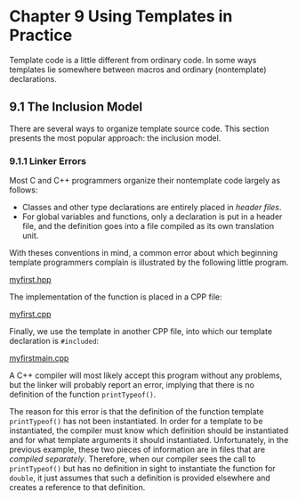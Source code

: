 # Chapter 9 Using Templates in Practice

Template code is a little different from ordinary code. In some ways templates lie
somewhere between macros and ordinary (nontemplate) declarations.

## 9.1 The Inclusion Model

There are several ways to organize template source code. This section presents the
most popular approach: the inclusion model.

### 9.1.1 Linker Errors

Most C and C++ programmers organize their nontemplate code largely as follows:

+ Classes and other type declarations are entirely placed in *header files*.
+ For global variables and functions, only a declaration is put in a header file,
and the definition goes into a file compiled as its own translation unit.

With theses conventions in mind, a common error about which beginning template
programmers complain is illustrated by the following little program.

[myfirst.hpp](./myfirst.hpp)

The implementation of the function is placed in a CPP file:

[myfirst.cpp](./myfirst.cpp)

Finally, we use the template in another CPP file, into which our template declaration
is `#included`:

[myfirstmain.cpp](./myfirstmain.cpp)

A C++ compiler will most likely accept this program without any problems, but the
linker will probably report an error, implying that there is no definition of the
function `printTypeof()`.

The reason for this error is that the definition of the function template `printTypeof()`
has not been instantiated. In order for a template to be instantiated, the compiler
must know which definition should be instantiated and for what template arguments it
should instantiated. Unfortunately, in the previous example, these two pieces of information
are in files that are *compiled separately*. Therefore, when our compiler sees the call
to `printTypeof()` but has no definition in sight to instantiate the function for `double`,
it just assumes that such a definition is provided elsewhere and creates a reference to that
definition.
